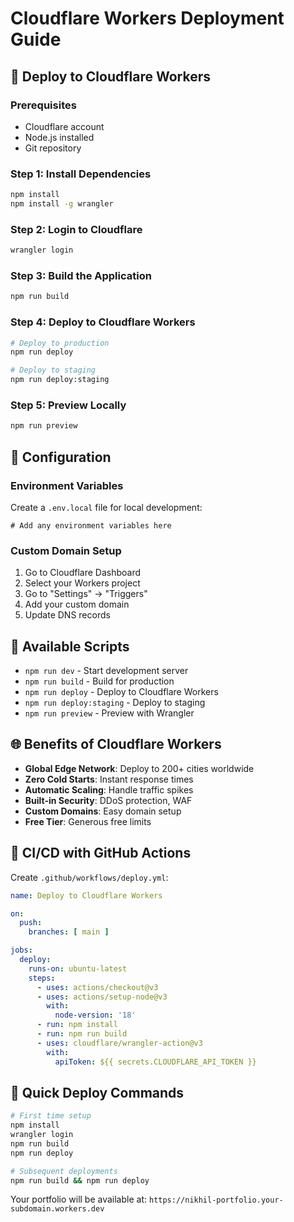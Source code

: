# Cloudflare Workers Deployment Guide

## 🚀 Deploy to Cloudflare Workers

### Prerequisites
- Cloudflare account
- Node.js installed
- Git repository

### Step 1: Install Dependencies
```bash
npm install
npm install -g wrangler
```

### Step 2: Login to Cloudflare
```bash
wrangler login
```

### Step 3: Build the Application
```bash
npm run build
```

### Step 4: Deploy to Cloudflare Workers
```bash
# Deploy to production
npm run deploy

# Deploy to staging
npm run deploy:staging
```

### Step 5: Preview Locally
```bash
npm run preview
```

## 🔧 Configuration

### Environment Variables
Create a `.env.local` file for local development:
```env
# Add any environment variables here
```

### Custom Domain Setup
1. Go to Cloudflare Dashboard
2. Select your Workers project
3. Go to "Settings" → "Triggers"
4. Add your custom domain
5. Update DNS records

## 📝 Available Scripts

- `npm run dev` - Start development server
- `npm run build` - Build for production
- `npm run deploy` - Deploy to Cloudflare Workers
- `npm run deploy:staging` - Deploy to staging
- `npm run preview` - Preview with Wrangler

## 🌐 Benefits of Cloudflare Workers

- **Global Edge Network**: Deploy to 200+ cities worldwide
- **Zero Cold Starts**: Instant response times
- **Automatic Scaling**: Handle traffic spikes
- **Built-in Security**: DDoS protection, WAF
- **Custom Domains**: Easy domain setup
- **Free Tier**: Generous free limits

## 🔄 CI/CD with GitHub Actions

Create `.github/workflows/deploy.yml`:
```yaml
name: Deploy to Cloudflare Workers

on:
  push:
    branches: [ main ]

jobs:
  deploy:
    runs-on: ubuntu-latest
    steps:
      - uses: actions/checkout@v3
      - uses: actions/setup-node@v3
        with:
          node-version: '18'
      - run: npm install
      - run: npm run build
      - uses: cloudflare/wrangler-action@v3
        with:
          apiToken: ${{ secrets.CLOUDFLARE_API_TOKEN }}
```

## 🚀 Quick Deploy Commands

```bash
# First time setup
npm install
wrangler login
npm run build
npm run deploy

# Subsequent deployments
npm run build && npm run deploy
```

Your portfolio will be available at: `https://nikhil-portfolio.your-subdomain.workers.dev`

